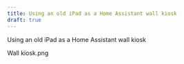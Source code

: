 ```yaml
---
title: Using an old iPad as a Home Assistant wall kiosk
draft: true
---
```

Using an old iPad as a Home Assistant wall kiosk

Wall kiosk.png